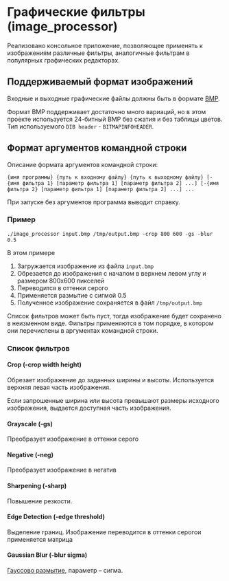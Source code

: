 # Графические фильтры (image_processor)

Реализовано консольное приложение,
позволяющее применять к изображениям различные фильтры,
аналогичные фильтрам в популярных графических редакторах.

## Поддерживаемый формат изображений

Входные и выходные графические файлы должны быть в формате [BMP](http://en.wikipedia.org/wiki/BMP_file_format).

Формат BMP поддерживает достаточно много вариаций, но в этом проекте используется
24-битный BMP без сжатия и без таблицы цветов. Тип используемого `DIB header` - `BITMAPINFOHEADER`.

## Формат аргументов командной строки

Описание формата аргументов командной строки:

`{имя программы} {путь к входному файлу} {путь к выходному файлу}
[-{имя фильтра 1} [параметр фильтра 1] [параметр фильтра 2] ...]
[-{имя фильтра 2} [параметр фильтра 1] [параметр фильтра 2] ...] ...`

При запуске без аргументов программа выводит справку.

### Пример

`./image_processor input.bmp /tmp/output.bmp -crop 800 600 -gs -blur 0.5`

В этом примере

1. Загружается изображение из файла `input.bmp`
2. Обрезается до изображения с началом в верхнем левом углу и размером 800х600 пикселей
3. Переводится в оттенки серого
4. Применяется размытие с сигмой 0.5
5. Полученное изображение сохраняется в файл `/tmp/output.bmp`

Список фильтров может быть пуст, тогда изображение будет сохранено в неизменном виде.
Фильтры применяются в том порядке, в котором они перечислены в аргументах командной строки.


### Список фильтров

#### Crop (-crop width height)

Обрезает изображение до заданных ширины и высоты. Используется верхняя левая часть изображения.

Если запрошенные ширина или высота превышают размеры исходного изображения, выдается доступная часть изображения.

#### Grayscale (-gs)

Преобразует изображение в оттенки серого

#### Negative (-neg)

Преобразует изображение в негатив

#### Sharpening (-sharp)

Повышение резкости.

#### Edge Detection (-edge threshold)

Выделение границ. Изображение переводится в оттенки серогои применяется матрица

#### Gaussian Blur (-blur sigma)

[Гауссово размытие](https://ru.wikipedia.org/wiki/Размытие_по_Гауссу),
параметр – сигма.


